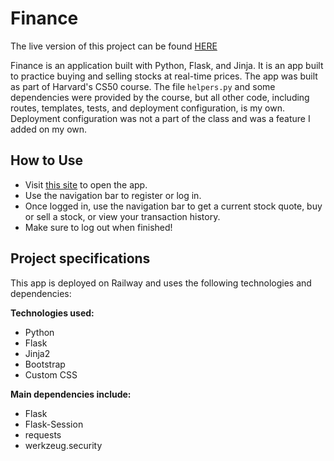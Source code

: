 
# Finance

The live version of this project can be found [HERE](https://flask-production-41f7.up.railway.app/login)

Finance is an application built with Python, Flask, and Jinja. It is an app built to practice buying and selling stocks at real-time prices. The app was built as part of Harvard's CS50 course. The file `helpers.py` and some dependencies were provided by the course, but all other code, including routes, templates, tests, and deployment configuration, is my own. Deployment configuration was not a part of the class and was a feature I added on my own.

## How to Use

- Visit [this site](https://flask-production-41f7.up.railway.app/login) to open the app. 
- Use the navigation bar to register or log in.
- Once logged in, use the navigation bar to get a current stock quote, buy or sell a stock, or view your transaction history.
- Make sure to log out when finished!

## Project specifications

This app is deployed on Railway and uses the following technologies and dependencies:

**Technologies used:**
- Python
- Flask
- Jinja2
- Bootstrap
- Custom CSS

**Main dependencies include:**
- Flask
- Flask-Session
- requests
- werkzeug.security